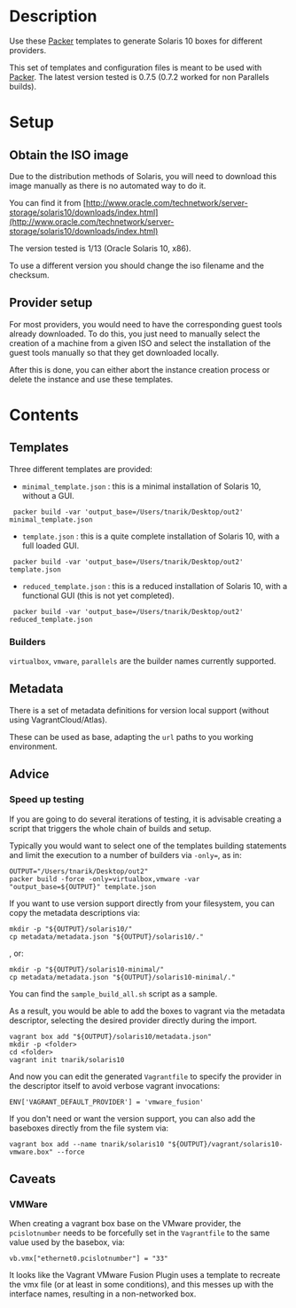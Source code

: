 # Description

Use these [Packer](https://packer.io/) templates to generate Solaris 10 boxes for different providers.

This set of templates and configuration files is meant to be used with [Packer](https://packer.io/). The latest version tested is 0.7.5 (0.7.2 worked for non Parallels builds).

# Setup

## Obtain the ISO image

Due to the distribution methods of Solaris, you will need to download this image manually as there is no automated way to do it.

You can find it from [http://www.oracle.com/technetwork/server-storage/solaris10/downloads/index.html](http://www.oracle.com/technetwork/server-storage/solaris10/downloads/index.html)

The version tested is 1/13 (Oracle Solaris 10, x86).

To use a different version you should change the iso filename and the checksum.

## Provider setup

For most providers, you would need to have the corresponding guest tools already downloaded. To do this, you just need to manually select the creation of a machine from a given ISO and select the installation of the guest tools manually so that they get downloaded locally.

After this is done, you can either abort the instance creation process or delete the instance and use these templates.


# Contents

## Templates

Three different templates are provided:

* `minimal_template.json` : this is a minimal installation of Solaris 10, without a GUI.

```
 packer build -var 'output_base=/Users/tnarik/Desktop/out2' minimal_template.json
```

* `template.json` : this is a quite complete installation of Solaris 10, with a full loaded GUI.

```
 packer build -var 'output_base=/Users/tnarik/Desktop/out2' template.json
```

* `reduced_template.json` : this is a reduced installation of Solaris 10, with a functional GUI (this is not yet completed).

```
 packer build -var 'output_base=/Users/tnarik/Desktop/out2' reduced_template.json
```

### Builders

`virtualbox`, `vmware`, `parallels` are the builder names currently supported.


## Metadata

There is a set of metadata definitions for version local support (without using VagrantCloud/Atlas).

These can be used as base, adapting the `url` paths to you working environment.


## Advice

### Speed up testing

If you are going to do several iterations of testing, it is advisable creating a script that triggers the whole chain of builds and setup.

Typically you would want to select one of the templates building statements and limit the execution to a number of builders via `-only=`, as in:

```
OUTPUT="/Users/tnarik/Desktop/out2"
packer build -force -only=virtualbox,vmware -var "output_base=${OUTPUT}" template.json
```

If you want to use version support directly from your filesystem, you can copy the metadata descriptions via: 

```
mkdir -p "${OUTPUT}/solaris10/"
cp metadata/metadata.json "${OUTPUT}/solaris10/."
```

, or:

```
mkdir -p "${OUTPUT}/solaris10-minimal/"
cp metadata/metadata.json "${OUTPUT}/solaris10-minimal/."
```

You can find the `sample_build_all.sh` script as a sample.


As a result, you would be able to add the boxes to vagrant via the metadata descriptor, selecting the desired provider directly during the import.

```
vagrant box add "${OUTPUT}/solaris10/metadata.json"
mkdir -p <folder>
cd <folder>
vagrant init tnarik/solaris10
```

And now you can edit the generated `Vagrantfile` to specify the provider in the descriptor itself to avoid verbose vagrant invocations:

```
ENV['VAGRANT_DEFAULT_PROVIDER'] = 'vmware_fusion'
```

If you don't need or want the version support, you can also add the baseboxes directly from the file system via:

```
vagrant box add --name tnarik/solaris10 "${OUTPUT}/vagrant/solaris10-vmware.box" --force
```


## Caveats
### VMWare

When creating a vagrant box base on the VMware provider, the `pcislotnumber` needs to be forcefully set in the `Vagrantfile` to the same value used by the basebox, via:

```
vb.vmx["ethernet0.pcislotnumber"] = "33"
```

It looks like the Vagrant VMware Fusion Plugin uses a template to recreate the vmx file (or at least in some conditions), and this messes up with the interface names, resulting in a non-networked box.  